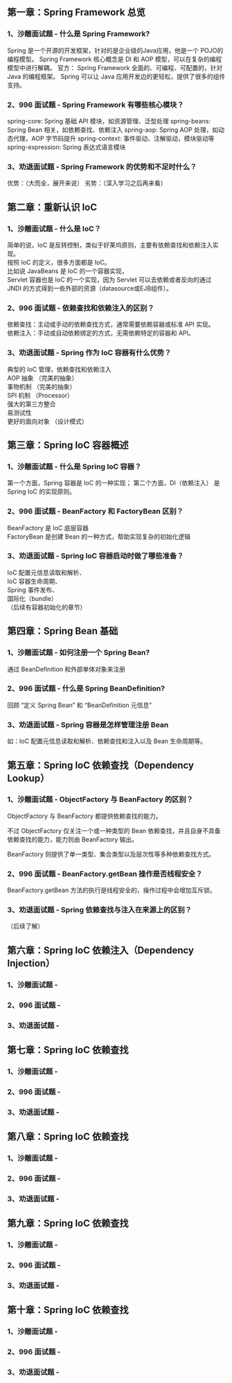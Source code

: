 ## 第一章：Spring Framework 总览
### 1、沙雕面试题 - 什么是 Spring Framework?
Spring 是一个开源的开发框架，针对的是企业级的Java应用，他是一个 POJO的编程模型。
Spring Framework 核心概念是 DI 和 AOP 模型，可以在复杂的编程模型中进行解耦。
官方：
Spring Framework 全面的、可编程、可配置的，针对 Java 的编程框架。
Spring 可以让 Java 应用开发边的更轻松，提供了很多的组件支持。

### 2、996 面试题 - Spring Framework 有哪些核心模块？
spring-core: Spring 基础 API 模块，如资源管理、泛型处理
spring-beans: Spring Bean 相关，如依赖查找、依赖注入
spring-aop: Spring AOP 处理，如动态代理，AOP 字节码提升
spring-context: 事件驱动、注解驱动，模块驱动等
spring-expression: Spring 表达式语言模块

### 3、劝退面试题 - Spring Framework 的优势和不足时什么？
优势：（大而全，展开来说）
劣势：（深入学习之后再来看）

## 第二章：重新认识 IoC
### 1、沙雕面试题 - 什么是 IoC？
简单的说，IoC 是反转控制，类似于好莱坞原则，主要有依赖查找和依赖注入实现。  
按照 IoC 的定义，很多方面都是 IoC。  
比如说 JavaBeans 是 IoC 的一个容器实现，  
Servlet 容器也是 IoC 的一个实现，因为 Servlet 可以去依赖或者反向的通过 JNDI 的方式得到一些外部的资源（datasource或EJB组件）。

### 2、996 面试题 - 依赖查找和依赖注入的区别？
依赖查找：主动或手动的依赖查找方式，通常需要依赖容器或标准 API 实现。  
依赖注入：手动或自动依赖绑定的方式，无需依赖特定的容器和 API。

### 3、劝退面试题 - Spring 作为 IoC 容器有什么优势？
典型的 IoC 管理，依赖查找和依赖注入  
AOP 抽象  （完美的抽象）  
事物机制  （完美的抽象）  
SPI 机制 （Processor）  
强大的第三方整合  
易测试性  
更好的面向对象  （设计模式）

## 第三章：Spring IoC 容器概述
### 1、沙雕面试题 - 什么是 Spring IoC 容器？
第一个方面，Spring 容器是 IoC 的一种实现；
第二个方面，DI（依赖注入） 是 Spring IoC 的实现原则。

### 2、996 面试题 - BeanFactory 和 FactoryBean 区别？
BeanFactory 是 IoC 底层容器  
FactoryBean 是创建 Bean 的一种方式，帮助实现复杂的初始化逻辑

### 3、劝退面试题 - Spring IoC 容器启动时做了哪些准备？
IoC 配置元信息读取和解析、  
IoC 容器生命周期、  
Spring 事件发布、  
国际化（bundle）  
（后续有容器初始化的章节）


## 第四章：Spring Bean 基础
### 1、沙雕面试题 - 如何注册一个 Spring Bean?
通过 BeanDefinition 和外部单体对象来注册

### 2、996 面试题 - 什么是 Spring BeanDefinition?
回顾 “定义 Spring Bean” 和 “BeanDefinition 元信息”

### 3、劝退面试题 - Spring 容器是怎样管理注册 Bean
如：IoC 配置元信息读取和解析、依赖查找和注入以及 Bean 生命周期等。


## 第五章：Spring IoC 依赖查找（Dependency Lookup）
### 1、沙雕面试题 - ObjectFactory 与 BeanFactory 的区别？
ObjectFactory 与 BeanFactory 都提供依赖查找的能力。  

不过 ObjectFactory 仅关注一个或一种类型的 Bean 依赖查找，并且自身不具备依赖查找的能力，能力则由 BeanFactory 输出。

BeanFactory 则提供了单一类型、集合类型以及层次性等多种依赖查找方式。

### 2、996 面试题 - BeanFactory.getBean 操作是否线程安全？
BeanFactory.getBean 方法的执行是线程安全的，操作过程中会增加互斥锁。

### 3、劝退面试题 - Spring 依赖查找与注入在来源上的区别？
（后续了解）


## 第六章：Spring IoC 依赖注入（Dependency Injection）
### 1、沙雕面试题 - 

### 2、996 面试题 - 

### 3、劝退面试题 - 


## 第七章：Spring IoC 依赖查找
### 1、沙雕面试题 - 

### 2、996 面试题 - 

### 3、劝退面试题 - 


## 第八章：Spring IoC 依赖查找
### 1、沙雕面试题 - 

### 2、996 面试题 - 

### 3、劝退面试题 - 


## 第九章：Spring IoC 依赖查找
### 1、沙雕面试题 - 

### 2、996 面试题 - 

### 3、劝退面试题 - 


## 第十章：Spring IoC 依赖查找
### 1、沙雕面试题 - 

### 2、996 面试题 - 

### 3、劝退面试题 - 
